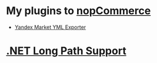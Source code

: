 
# [](#header-1)My plugins to [nopCommerce](http://www.nopcommerce.com/)

*   [Yandex Market YML Exporter](http://www.nopcommerce.com/p/2227/yandex-market-yml-exporter.aspx)

# [](#header-1)[.NET Long Path Support](https://www.nuget.org/packages/Chessar.LongPaths/)
